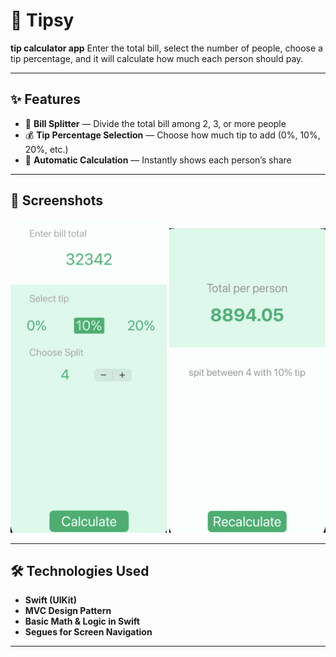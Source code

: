 # 💸 Tipsy  

**tip calculator app**
Enter the total bill, select the number of people, choose a tip percentage, and it will calculate how much each person should pay.  

---

## ✨ Features  
- 🔢 **Bill Splitter** — Divide the total bill among 2, 3, or more people  
- 💰 **Tip Percentage Selection** — Choose how much tip to add (0%, 10%, 20%, etc.)  
- 🧮 **Automatic Calculation** — Instantly shows each person’s share  
 
---

## 📱 Screenshots  

<p align="left">
  <img src="Document/screenshot1.png" alt="Input Screen" width="250"/>
  <img src="Document/screenshot2.png" alt="Result Screen" width="250"/>
</p>  

---

## 🛠️ Technologies Used  
- **Swift (UIKit)**  
- **MVC Design Pattern**  
- **Basic Math & Logic in Swift**  
- **Segues for Screen Navigation**  

---

